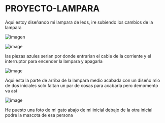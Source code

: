 # PROYECTO-LAMPARA

Aqui estoy diseñando mi lampara de leds, ire subiendo los cambios de la lampara

![imagen](https://user-images.githubusercontent.com/78345826/116367442-a74cd580-a807-11eb-82a9-6cbe47c9cb0f.png)

![image](https://user-images.githubusercontent.com/78345826/116514168-f27bec80-a8ca-11eb-8908-a8dd276e5039.png)

las piezas azules serian por donde entrarian el cable de la corriente y el interruptor para encender la lampara y apagarla

![image](https://user-images.githubusercontent.com/78345826/116524794-10038300-a8d8-11eb-8991-b7d627c2fa2c.png)

Aqui esta la parte de arriba de la lampara medio acabada con un diseño mio de dos iniciales solo faltan un par de cosas para acabarla pero demomento va asi

![image](https://user-images.githubusercontent.com/78345826/116524976-4e993d80-a8d8-11eb-93ac-c0ce14710e4a.png)

He puesto una foto de mi gato abajo de mi inicial debajo de la otra inicial podre la mascota de esa persona

